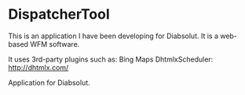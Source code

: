 DispatcherTool
==============

This is an application I have been developing for Diabsolut.
It is a web-based WFM software.

It uses 3rd-party plugins such as:
Bing Maps
DhtmlxScheduler: http://dhtmlx.com/ 

Application for Diabsolut.
